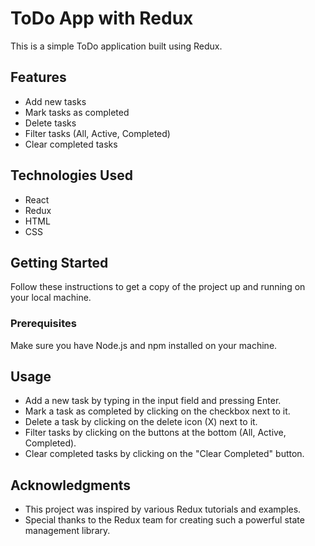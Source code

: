# ToDo App with Redux

This is a simple ToDo application built using Redux.

## Features

- Add new tasks
- Mark tasks as completed
- Delete tasks
- Filter tasks (All, Active, Completed)
- Clear completed tasks

## Technologies Used

- React
- Redux
- HTML
- CSS

## Getting Started

Follow these instructions to get a copy of the project up and running on your local machine.

### Prerequisites

Make sure you have Node.js and npm installed on your machine.


## Usage

- Add a new task by typing in the input field and pressing Enter.
- Mark a task as completed by clicking on the checkbox next to it.
- Delete a task by clicking on the delete icon (X) next to it.
- Filter tasks by clicking on the buttons at the bottom (All, Active, Completed).
- Clear completed tasks by clicking on the "Clear Completed" button.

## Acknowledgments

- This project was inspired by various Redux tutorials and examples.
- Special thanks to the Redux team for creating such a powerful state management library.
